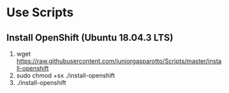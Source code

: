 # Use Scripts

## Install OpenShift (Ubuntu 18.04.3 LTS)

1. wget https://raw.githubusercontent.com/juniorgasparotto/Scripts/master/install-openshift
2. sudo chmod +sx ./install-openshift
3. ./install-openshift